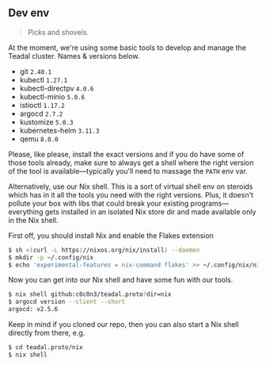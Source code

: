 Dev env
-------
> Picks and shovels.

At the moment, we're using some basic tools to develop and manage
the Teadal cluster. Names & versions below.

* git `2.40.1`
* kubectl `1.27.1`
* kubectl-directpv `4.0.6`
* kubectl-minio `5.0.6`
* istioctl `1.17.2`
* argocd `2.7.2`
* kustomize `5.0.3`
* kubernetes-helm `3.11.3`
* qemu `8.0.0`

Please, like please, install the exact versions and if you do have
some of those tools already, make sure to always get a shell where
the right version of the tool is available—typically you'll need to
massage the `PATH` env var.

Alternatively, use our Nix shell. This is a sort of virtual shell
env on steroids which has in it all the tools you need with the
right versions. Plus, it doesn't pollute your box with libs that
could break your existing programs—everything gets installed in an
isolated Nix store dir and made available only in the Nix shell.

First off, you should install Nix and enable the Flakes extension

```bash
$ sh <(curl -L https://nixos.org/nix/install) --daemon
$ mkdir -p ~/.config/nix
$ echo 'experimental-features = nix-command flakes' >> ~/.config/nix/nix.conf
```

Now you can get into our Nix shell and have some fun with our tools.

```bash
$ nix shell github:c0c0n3/teadal.proto?dir=nix
$ argocd version --client --short
argocd: v2.5.6
```

Keep in mind if you cloned our repo, then you can also start a Nix
shell directly from there, e.g.

```bash
$ cd teadal.proto/nix
$ nix shell
```

